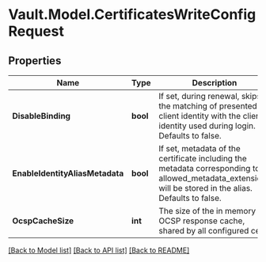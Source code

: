 # Vault.Model.CertificatesWriteConfigRequest

## Properties

Name | Type | Description | Notes
------------ | ------------- | ------------- | -------------
**DisableBinding** | **bool** | If set, during renewal, skips the matching of presented client identity with the client identity used during login. Defaults to false. | [optional] [default to false]
**EnableIdentityAliasMetadata** | **bool** | If set, metadata of the certificate including the metadata corresponding to allowed_metadata_extensions will be stored in the alias. Defaults to false. | [optional] [default to false]
**OcspCacheSize** | **int** | The size of the in memory OCSP response cache, shared by all configured certs | [optional] [default to 100]

[[Back to Model list]](../README.md#documentation-for-models) [[Back to API list]](../README.md#documentation-for-api-endpoints) [[Back to README]](../README.md)

